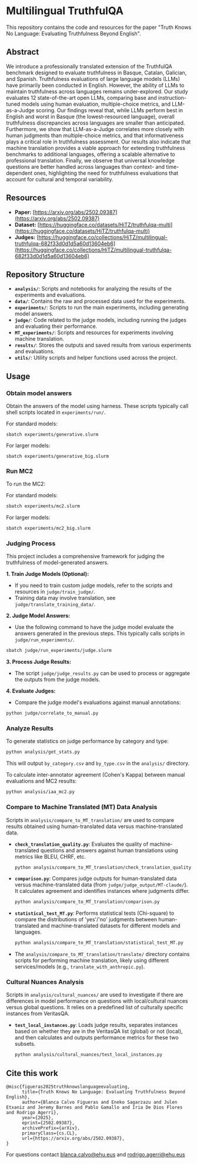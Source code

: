 # Multilingual TruthfulQA

This repository contains the code and resources for the paper "Truth Knows No Language: Evaluating Truthfulness Beyond English".

## Abstract
We introduce a professionally translated extension of the TruthfulQA benchmark designed to evaluate truthfulness in Basque, Catalan, Galician, and Spanish. Truthfulness evaluations of large language models (LLMs) have primarily been conducted in English. However, the ability of LLMs to maintain truthfulness across languages remains under-explored. Our study evaluates 12 state-of-the-art open LLMs, comparing base and instruction-tuned models using human evaluation, multiple-choice metrics, and LLM-as-a-Judge scoring. Our findings reveal that, while LLMs perform best in English and worst in Basque (the lowest-resourced language), overall truthfulness discrepancies across languages are smaller than anticipated. Furthermore, we show that LLM-as-a-Judge correlates more closely with human judgments than multiple-choice metrics, and that informativeness plays a critical role in truthfulness assessment. Our results also indicate that machine translation provides a viable approach for extending truthfulness benchmarks to additional languages, offering a scalable alternative to professional translation. Finally, we observe that universal knowledge questions are better handled across languages than context- and time-dependent ones, highlighting the need for truthfulness evaluations that account for cultural and temporal variability.

## Resources

* **Paper:** [https://arxiv.org/abs/2502.09387](https://arxiv.org/abs/2502.09387)
* **Dataset:** [https://huggingface.co/datasets/HiTZ/truthfulqa-multi](https://huggingface.co/datasets/HiTZ/truthfulqa-multi)
* **Judges:** [https://huggingface.co/collections/HiTZ/multilingual-truthfulqa-682f33d0d1d5a60d13604eb6](https://huggingface.co/collections/HiTZ/multilingual-truthfulqa-682f33d0d1d5a60d13604eb6)

## Repository Structure

-   **`analysis/`**: Scripts and notebooks for analyzing the results of the experiments and evaluations.
-   **`data/`**: Contains the raw and processed data used for the experiments.
-   **`experiments/`**: Scripts to run the main experiments, including generating model answers.
-   **`judge/`**: Code related to the judge models, including running the judges and evaluating their performance.
-   **`MT_experiments/`**: Scripts and resources for experiments involving machine translation.
-   **`results/`**: Stores the outputs and saved results from various experiments and evaluations.
-   **`utils/`**: Utility scripts and helper functions used across the project.

## Usage

### Obtain model answers

Obtain the answers of the model using harness. These scripts typically call shell scripts located in `experiments/run/`.

For standard models:
```
sbatch experiments/generative.slurm
```

For larger models:
```
sbatch experiments/generative_big.slurm
```

### Run MC2

To run the MC2:

For standard models:
```bash
sbatch experiments/mc2.slurm
```

For larger models:
```bash
sbatch experiments/mc2_big.slurm
```

### Judging Process

This project includes a comprehensive framework for judging the truthfulness of model-generated answers.

**1. Train Judge Models (Optional):**
   - If you need to train custom judge models, refer to the scripts and resources in `judge/train_judge/`.
   - Training data may involve translation, see `judge/translate_training_data/`.

**2. Judge Model Answers:**
   - Use the following command to have the judge model evaluate the answers generated in the previous steps. This typically calls scripts in `judge/run_experiments/`.
```bash
sbatch judge/run_experiments/judge.slurm
```

**3. Process Judge Results:**
   - The script `judge/judge_results.py` can be used to process or aggregate the outputs from the judge models.

**4. Evaluate Judges:**
   - Compare the judge model's evaluations against manual annotations:
```bash
python judge/correlate_to_manual.py
```

### Analyze Results

To generate statistics on judge performance by category and type:
```bash
python analysis/get_stats.py
```
This will output `by_category.csv` and `by_type.csv` in the `analysis/` directory.

To calculate inter-annotator agreement (Cohen's Kappa) between manual evaluations and MC2 results:
```bash
python analysis/iaa_mc2.py
```

### Compare to Machine Translated (MT) Data Analysis

Scripts in `analysis/compare_to_MT_translation/` are used to compare results obtained using human-translated data versus machine-translated data.

-   **`check_translation_quality.py`**: Evaluates the quality of machine-translated questions and answers against human translations using metrics like BLEU, CHRF, etc.
    ```bash
    python analysis/compare_to_MT_translation/check_translation_quality.py
    ```
-   **`comparison.py`**: Compares judge outputs for human-translated data versus machine-translated data (from `judge/judge_output/MT-claude/`). It calculates agreement and identifies instances where judgments differ.
    ```bash
    python analysis/compare_to_MT_translation/comparison.py
    ```
-   **`statistical_test_MT.py`**: Performs statistical tests (Chi-square) to compare the distributions of 'yes'/'no' judgments between human-translated and machine-translated datasets for different models and languages.
    ```bash
    python analysis/compare_to_MT_translation/statistical_test_MT.py
    ```
-   The `analysis/compare_to_MT_translation/translate/` directory contains scripts for performing machine translation, likely using different services/models (e.g., `translate_with_anthropic.py`).

### Cultural Nuances Analysis

Scripts in `analysis/cultural_nuances/` are used to investigate if there are differences in model performance on questions with local/cultural nuances versus global questions. It relies on a predefined list of culturally specific instances from VeritasQA.

-   **`test_local_instances.py`**: Loads judge results, separates instances based on whether they are in the VeritasQA list (global) or not (local), and then calculates and outputs performance metrics for these two subsets. 
    ```bash
    python analysis/cultural_nuances/test_local_instances.py
    ```

## Cite this work 

```
@misc{figueras2025truthknowslanguageevaluating,
      title={Truth Knows No Language: Evaluating Truthfulness Beyond English}, 
      author={Blanca Calvo Figueras and Eneko Sagarzazu and Julen Etxaniz and Jeremy Barnes and Pablo Gamallo and Iria De Dios Flores and Rodrigo Agerri},
      year={2025},
      eprint={2502.09387},
      archivePrefix={arXiv},
      primaryClass={cs.CL},
      url={https://arxiv.org/abs/2502.09387}, 
}
```

For questions contact blanca.calvo@ehu.eus and rodrigo.agerri@ehu.eus
